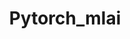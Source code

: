 ---
permalink: /pytorch_mlai/
title: "Pytorch_mlai"
author_profile: true
redirect_from:  
  - /pytorch_mlai.html
--- 